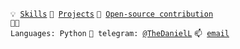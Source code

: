 <code>💡 [Skills](SKILLS.md)</code>
<code>🧻 [Projects](PROJECTS.md)</code>
<code>👀 [Open-source contribution](CONTRIBUTION.md)</code><br>
<code>🧑‍💻 Languages: Python</code>
<code>💬 telegram: [@TheDanielL](https://t.me/TheDanielL)</code>
<code>📫 [email](mailto:thedaniell@protonmail.com)</code>

